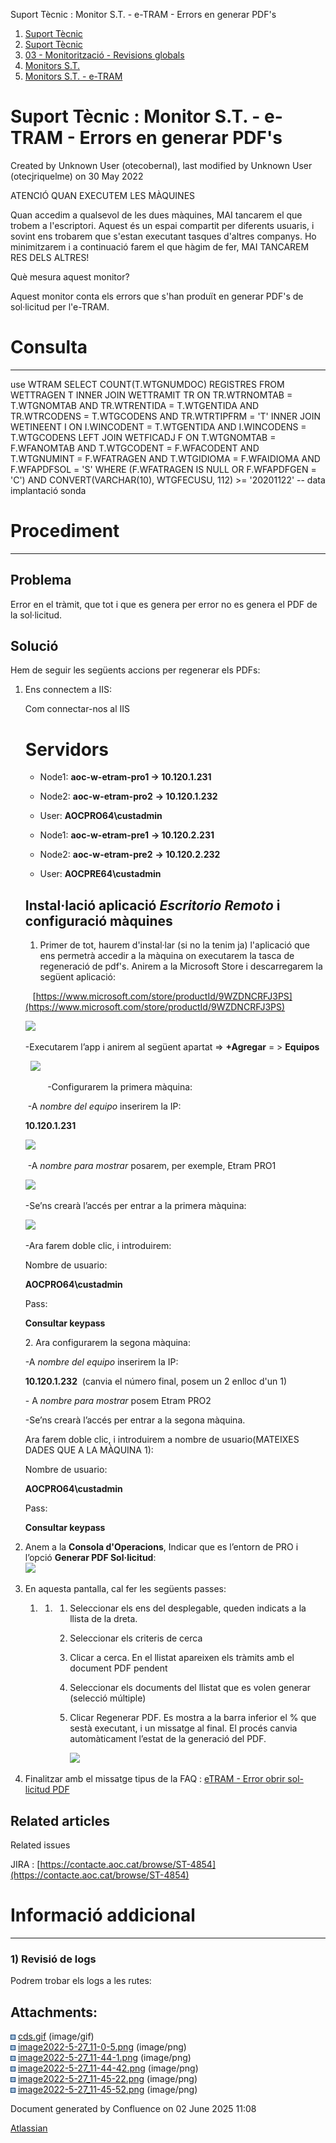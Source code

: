 Suport Tècnic : Monitor S.T. - e-TRAM - Errors en generar PDF's  

1.  [Suport Tècnic](index.html)
2.  [Suport Tècnic](13893782.html)
3.  [03 - Monitorització - Revisions globals](26313327.html)
4.  [Monitors S.T.](Monitors-S.T._41522177.html)
5.  [Monitors S.T. - e-TRAM](Monitors-S.T.---e-TRAM_128647227.html)

Suport Tècnic : Monitor S.T. - e-TRAM - Errors en generar PDF's
===============================================================

Created by Unknown User (otecobernal), last modified by Unknown User (otecjriquelme) on 30 May 2022

  

ATENCIÓ QUAN EXECUTEM LES MÀQUINES

Quan accedim a qualsevol de les dues màquines, MAI tancarem el que trobem a l'escriptori. Aquest és un espai compartit per diferents usuaris, i sovint ens trobarem que s'estan executant tasques d'altres companys. Ho minimitzarem i a continuació farem el que hàgim de fer, MAI TANCAREM RES DELS ALTRES!

Què mesura aquest monitor?

Aquest monitor conta els errors que s'han produït en generar PDF's de sol·licitud per l'e-TRAM.

  

**Consulta**
============

* * *

use WTRAM
SELECT COUNT(T.WTGNUMDOC) REGISTRES
  FROM WETTRAGEN T
 INNER JOIN WETTRAMIT TR
    ON TR.WTRNOMTAB = T.WTGNOMTAB
   AND TR.WTRENTIDA = T.WTGENTIDA
   AND TR.WTRCODENS = T.WTGCODENS
   AND TR.WTRTIPFRM = 'T'
 INNER JOIN WETINEENT I
    ON I.WINCODENT = T.WTGENTIDA
   AND I.WINCODENS = T.WTGCODENS
  LEFT JOIN WETFICADJ F
    ON T.WTGNOMTAB = F.WFANOMTAB
   AND T.WTGCODENT = F.WFACODENT
   AND T.WTGNUMINT = F.WFATRAGEN
   AND T.WTGIDIOMA = F.WFAIDIOMA
   AND F.WFAPDFSOL = 'S'
 WHERE (F.WFATRAGEN IS NULL OR F.WFAPDFGEN = 'C')
   AND CONVERT(VARCHAR(10), WTGFECUSU, 112) >= '20201122' -- data implantació sonda

**Procediment**
===============

* * *

Problema
--------

Error en el tràmit, que tot i que es genera per error no es genera el PDF de la sol·licitud.

Solució
-------

Hem de seguir les següents accions per regenerar els PDFs:

1.  Ens connectem a IIS: 
    
    Com connectar-nos al IIS
    
    Servidors 
    ==========
    
    *   Node1: **aoc-w-etram-pro1 → 10.120.1.231**
        
    *   Node2: **aoc-w-etram-pro2** **→ 10.120.1.232**
    *   User: **AOCPRO64\\custadmin**
    
    *   Node1: **aoc-w-etram-pre1** **→ 10.120.2.231**
        
    *   Node2: **aoc-w-etram-pre2** **→ 10.120.2.232**
    *   User: **AOCPRE64\\custadmin**
    
    **Instal·lació aplicació _Escritorio Remoto_ i configuració màquines**
    ----------------------------------------------------------------------
    
    1.  Primer de tot, haurem d'instal·lar (si no la tenim ja) l'aplicació que ens permetrà accedir a la màquina on executarem la tasca de regeneració de pdf's. Anirem a la Microsoft Store i descarregarem la següent aplicació:
    
       [https://www.microsoft.com/store/productId/9WZDNCRFJ3PS](https://www.microsoft.com/store/productId/9WZDNCRFJ3PS)
    
    ![](attachments/41520748/64981580.png)
    
    \-Executarem l’app i anirem al següent apartat => **+Agregar** = > **Equipos**
    
      **![](attachments/41520748/64981581.png)**
    
             -Configurarem la primera màquina:
    
     -A _nombre del equipo_ inserirem la IP:
    
    **10.120.1.231**
    
    ![](attachments/41520748/64981582.png)
    
     -A _nombre para mostrar_ posarem, per exemple, Etram PRO1
    
    ![](attachments/41520748/64981583.png)
    
    \-Se’ns crearà l’accés per entrar a la primera màquina:
    
    ![](attachments/41520748/64981584.png)
    
    \-Ara farem doble clic, i introduirem:
    
    Nombre de usuario:
    
    **AOCPRO64\\custadmin**
    
    Pass:
    
    **Consultar keypass** 
    
      
    
    2\. Ara configurarem la segona màquina:
    
    \-A _nombre del equipo_ inserirem la IP:
    
    **10.120.1.232**  (canvia el número final, posem un 2 enlloc d'un 1)
    
    \- A _nombre para mostrar_ posem Etram PRO2
    
    \-Se’ns crearà l’accés per entrar a la segona màquina.
    
    Ara farem doble clic, i introduirem a nombre de usuario(MATEIXES DADES QUE A LA MÀQUINA 1): 
    
    Nombre de usuario:
    
    **AOCPRO64\\custadmin**
    
    Pass:
    
    **Consultar keypass** 
    
      
    
2.  Anem a la **Consola d'Operacions**, Indicar que es l’entorn de PRO i l’opció **Generar PDF Sol·licitud**:  
    ![](attachments/26313451/26315909.png)
    
3.  En aquesta pantalla, cal fer les següents passes:
    1.  1.  1.  Seleccionar els ens del desplegable, queden indicats a la llista de la dreta.
            2.  Seleccionar els criteris de cerca
            3.  Clicar a cerca. En el llistat apareixen els tràmits amb el document PDF pendent
            4.  Seleccionar els documents del llistat que es volen generar (selecció múltiple)
            5.  Clicar Regenerar PDF. Es mostra a la barra inferior el % que sestà executant, i un missatge al final. El procés canvia automàticament l’estat de la generació del PDF.  
                  
                ![](attachments/26313451/26314476.png)
4.  Finalitzar amb el missatge tipus de la FAQ : [eTRAM - Error obrir sol- licitud PDF](#)

Related articles
----------------

  

Related issues

JIRA : [https://contacte.aoc.cat/browse/ST-4854](https://contacte.aoc.cat/browse/ST-4854)

**Informació addicional**
=========================

* * *

### 1) Revisió de logs

Podrem trobar els logs a les rutes:

  

  

  

  

Attachments:
------------

![](images/icons/bullet_blue.gif) [cds.gif](attachments/64979200/64979201.gif) (image/gif)  
![](images/icons/bullet_blue.gif) [image2022-5-27\_11-0-5.png](attachments/64979200/64981560.png) (image/png)  
![](images/icons/bullet_blue.gif) [image2022-5-27\_11-44-1.png](attachments/64979200/64981562.png) (image/png)  
![](images/icons/bullet_blue.gif) [image2022-5-27\_11-44-42.png](attachments/64979200/64981563.png) (image/png)  
![](images/icons/bullet_blue.gif) [image2022-5-27\_11-45-22.png](attachments/64979200/64981564.png) (image/png)  
![](images/icons/bullet_blue.gif) [image2022-5-27\_11-45-52.png](attachments/64979200/64981565.png) (image/png)  

Document generated by Confluence on 02 June 2025 11:08

[Atlassian](http://www.atlassian.com/)